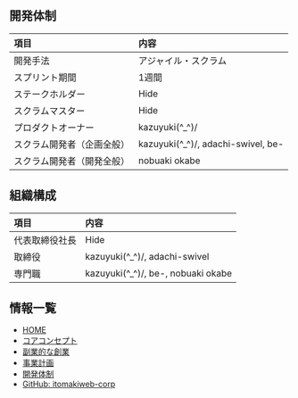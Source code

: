 ## 開発体制

|項目|内容|
|:---|:---|
|開発手法|アジャイル・スクラム|
|スプリント期間|1週間|
|ステークホルダー|Hide|
|スクラムマスター|Hide|
|プロダクトオーナー|kazuyuki(^\_^)/|
|スクラム開発者（企画全般）|kazuyuki(^\_^)/, adachi-swivel, be-|
|スクラム開発者（開発全般）|nobuaki okabe|


## 組織構成

|項目|内容|
|:---|:---|
|代表取締役社長|Hide|
|取締役|kazuyuki(^\_^)/, adachi-swivel|
|専門職|kazuyuki(^\_^)/, be-, nobuaki okabe|


## 情報一覧

- [HOME](https://itomakiweb-corp.github.io/)
- [コアコンセプト](https://itomakiweb-corp.github.io/dev/)
- [副業的な創業](https://itomakiweb-corp.github.io/corp/foundation)
- [事業計画](https://itomakiweb-corp.github.io/corp/)
- [開発体制](https://itomakiweb-corp.github.io/dev/structure)
- [GitHub: itomakiweb-corp](https://github.com/itomakiweb-corp/)
